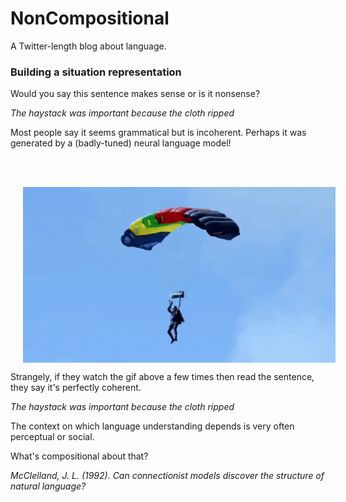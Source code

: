 # NonCompositional

A Twitter-length blog about language.

### Building a situation representation

Would you say this sentence makes sense or is it nonsense? 

*The haystack was important because the cloth ripped*

Most people say it seems grammatical but is incoherent. Perhaps it was generated by a (badly-tuned) neural language model!  

<br/><br/>

<p align="center">
<img align="middle" src="parachute.gif" width="500" hspace="20">
</p>

Strangely, if they watch the gif above a few times then read the sentence, they say it's perfectly coherent. 

*The haystack was important because the cloth ripped*

The context on which language understanding depends is very often perceptual or social.

What's compositional about that? 

*McClelland, J. L. (1992). Can connectionist models discover the structure of natural language?*


